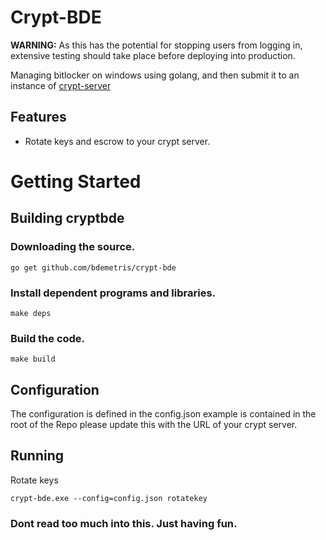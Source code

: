 # Crypt-BDE

**WARNING:** As this has the potential for stopping users from logging in, extensive testing should take place before deploying into production.

Managing bitlocker on windows using golang, and then submit it to an instance of  [crypt-server](https://github.com/grahamgilbert/crypt-server)

## Features

* Rotate keys and escrow to your crypt server.

# Getting Started

## Building cryptbde

### Downloading the source.

```golang
go get github.com/bdemetris/crypt-bde
```

### Install dependent programs and libraries.

```shell
make deps
```

### Build the code.

```shell
make build
```

## Configuration

The configuration is defined in the config.json example is contained in the root of the Repo please update this with the URL of your crypt server.

## Running

Rotate keys

```shell
crypt-bde.exe --config=config.json rotatekey
```

### Dont read too much into this.  Just having fun.
